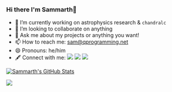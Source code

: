 ### Hi there I'm Sammarth👋

- 🔭 I’m currently working on astrophysics research & `chandralc`
- 👯 I’m looking to collaborate on anything
- 💬 Ask me about my projects or anything you want!
- 📫 How to reach me: sam@qprogramming.net
- 😄 Pronouns: he/him
- 🖋️ Connect with me: <a href="https://linkedin.com/in/sammarth"><img src="https://img.shields.io/badge/LinkedIn-0077B5?style=for-the-badge&logo=linkedin&logoColor=white"></a> <A href="https://instagram.com/sammarthk"><img src="https://img.shields.io/badge/Instagram-E4405F?style=for-the-badge&logo=instagram&logoColor=white"></a>
![](https://komarev.com/ghpvc/?username=sammarth-k&label=Profile%20views&color=0e75b6&style=flat)

[![Sammarth's GitHub Stats](https://github-readme-stats.vercel.app/api?username=sammarth-k&theme=dark&show_icons=true&count_private=true)](https://github.com/sammarth-k/github-readme-stats)
  
<img src="https://github-readme-streak-stats.herokuapp.com/?user=sammarth-k&theme=dark">
 
